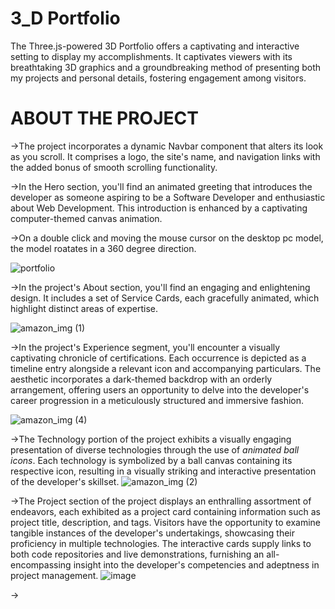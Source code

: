 # 3_D Portfolio
The Three.js-powered 3D Portfolio offers a captivating and interactive setting to display my accomplishments. It captivates viewers with its breathtaking 3D graphics and a groundbreaking method of presenting both my projects and personal details, fostering engagement among visitors.

# ABOUT THE PROJECT
->The project incorporates a dynamic Navbar component that alters its look as you scroll. It comprises a logo, the site's name, and navigation links with the added bonus of smooth scrolling functionality. 

->In the Hero section, you'll find an animated greeting that introduces the developer as someone aspiring to be a Software Developer and enthusiastic about Web Development. This introduction is enhanced by a captivating computer-themed canvas animation.

->On a double click and moving the mouse cursor on the desktop pc model, the model roatates in a 360 degree direction.

![portfolio](https://github.com/Charuuu1/Portfolio_3d/assets/139768950/7264cc99-b8ff-4502-af8d-10f266fb7aeb)

->In the project's About section, you'll find an engaging and enlightening design. It includes a set of Service Cards, each gracefully animated, which highlight distinct areas of expertise.

![amazon_img (1)](https://github.com/Charuuu1/Portfolio_3d/assets/139768950/400f7830-695b-413f-9825-fc3c667ad407)

->In the project's Experience segment, you'll encounter a visually captivating chronicle of certifications. Each occurrence is depicted as a timeline entry alongside a relevant icon and accompanying particulars. The aesthetic incorporates a dark-themed backdrop with an orderly arrangement, offering users an opportunity to delve into the developer's career progression in a meticulously structured and immersive fashion.

![amazon_img (4)](https://github.com/Charuuu1/Portfolio_3d/assets/139768950/96f4123a-0e40-458f-b2a8-8a2c65782486)

->The Technology portion of the project exhibits a visually engaging presentation of diverse technologies through the use of *animated ball icons*. Each technology is symbolized by a ball canvas containing its respective icon, resulting in a visually striking and interactive presentation of the developer's skillset.
![amazon_img (2)](https://github.com/Charuuu1/Portfolio_3d/assets/139768950/897d126c-e206-40be-8922-4dbda9e2e3a7)

->The Project section of the project displays an enthralling assortment of endeavors, each exhibited as a project card containing information such as project title, description, and tags. Visitors have the opportunity to examine tangible instances of the developer's undertakings, showcasing their proficiency in multiple technologies. The interactive cards supply links to both code repositories and live demonstrations, furnishing an all-encompassing insight into the developer's competencies and adeptness in project management.
![image](https://github.com/Charuuu1/Portfolio_3d/assets/139768950/0f2525c6-eb2c-4a47-8a69-bf514e1fad78)

->









